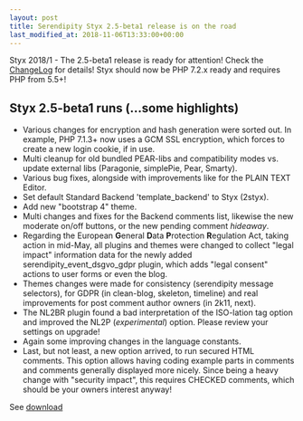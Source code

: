 ```yaml
---
layout: post
title: Serendipity Styx 2.5-beta1 release is on the road
last_modified_at: 2018-11-06T13:33:00+00:00
---
```


Styx 2018/1 - The 2.5-beta1 release is ready for attention! Check the [ChangeLog](https://github.com/ophian/styx/blob/2.5-beta1/docs/NEWS) for details!
Styx should now be PHP 7.2.x ready and requires PHP from 5.5+!

## Styx 2.5-beta1 runs (...some highlights)

  - Various changes for encryption and hash generation were sorted out. In example, PHP 7.1.3+ now uses a GCM SSL encryption, which forces to create a new login cookie, if in use.
  - Multi cleanup for old bundled PEAR-libs and compatibility modes vs. update external libs (Paragonie, simplePie, Pear, Smarty).
  - Various bug fixes, alongside with improvements like for the PLAIN TEXT Editor.
  - Set default Standard Backend 'template_backend' to Styx (2styx).
  - Add new "bootstrap 4" theme.
  - Multi changes and fixes for the Backend comments list, likewise the new moderate on/off buttons, or the new pending comment _hideaway_.
  - Regarding the European **G**eneral **D**ata **P**rotection **R**egulation Act, taking action in mid-May, all plugins and themes were changed to collect "legal impact" information data for the newly added serendipity_event_dsgvo_gdpr plugin, which adds "legal consent" actions to user forms or even the blog.
  - Themes changes were made for consistency (serendipity message selectors), for GDPR (in clean-blog, skeleton, timeline) and real improvements for post comment author owners (in 2k11, next).
  - The NL2BR plugin found a bad interpretation of the ISO-lation tag option and improved the NL2P (_experimental_) option. Please review your settings on upgrade!
  - Again some improving changes in the language constants.
  - Last, but not least, a new option arrived, to run secured HTML comments. This option allows having coding example parts in comments and comments generally displayed more nicely. Since being a heavy change with "security impact", this requires CHECKED comments, which should be your owners interest anyway!

See [download](https://github.com/ophian/styx/releases/tag/2.5-beta1)